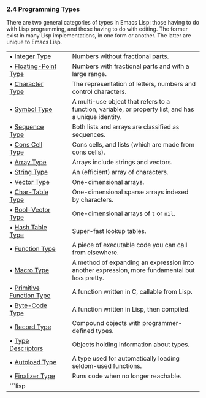

### 2.4 Programming Types

There are two general categories of types in Emacs Lisp: those having to do with Lisp programming, and those having to do with editing. The former exist in many Lisp implementations, in one form or another. The latter are unique to Emacs Lisp.

|                                                           |    |                                                                                                      |
| :-------------------------------------------------------- | -- | :--------------------------------------------------------------------------------------------------- |
| • [Integer Type](Integer-Type.html)                       |    | Numbers without fractional parts.                                                                    |
| • [Floating-Point Type](Floating_002dPoint-Type.html)     |    | Numbers with fractional parts and with a large range.                                                |
| • [Character Type](Character-Type.html)                   |    | The representation of letters, numbers and control characters.                                       |
| • [Symbol Type](Symbol-Type.html)                         |    | A multi-use object that refers to a function, variable, or property list, and has a unique identity. |
| • [Sequence Type](Sequence-Type.html)                     |    | Both lists and arrays are classified as sequences.                                                   |
| • [Cons Cell Type](Cons-Cell-Type.html)                   |    | Cons cells, and lists (which are made from cons cells).                                              |
| • [Array Type](Array-Type.html)                           |    | Arrays include strings and vectors.                                                                  |
| • [String Type](String-Type.html)                         |    | An (efficient) array of characters.                                                                  |
| • [Vector Type](Vector-Type.html)                         |    | One-dimensional arrays.                                                                              |
| • [Char-Table Type](Char_002dTable-Type.html)             |    | One-dimensional sparse arrays indexed by characters.                                                 |
| • [Bool-Vector Type](Bool_002dVector-Type.html)           |    | One-dimensional arrays of `t` or `nil`.                                                              |
| • [Hash Table Type](Hash-Table-Type.html)                 |    | Super-fast lookup tables.                                                                            |
| • [Function Type](Function-Type.html)                     |    | A piece of executable code you can call from elsewhere.                                              |
| • [Macro Type](Macro-Type.html)                           |    | A method of expanding an expression into another expression, more fundamental but less pretty.       |
| • [Primitive Function Type](Primitive-Function-Type.html) |    | A function written in C, callable from Lisp.                                                         |
| • [Byte-Code Type](Byte_002dCode-Type.html)               |    | A function written in Lisp, then compiled.                                                           |
| • [Record Type](Record-Type.html)                         |    | Compound objects with programmer-defined types.                                                      |
| • [Type Descriptors](Type-Descriptors.html)               |    | Objects holding information about types.                                                             |
| • [Autoload Type](Autoload-Type.html)                     |    | A type used for automatically loading seldom-used functions.                                         |
| • [Finalizer Type](Finalizer-Type.html)                   |    | Runs code when no longer reachable.                                                                  |
| ```lisp
 
```                                             |    |                                                                                                      |
